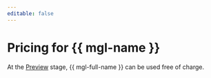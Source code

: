 ```yaml
---
editable: false
---
```

# Pricing for {{ mgl-name }}

At the [Preview](../overview/concepts/launch-stages.md) stage, {{ mgl-full-name }} can be used free of charge.

